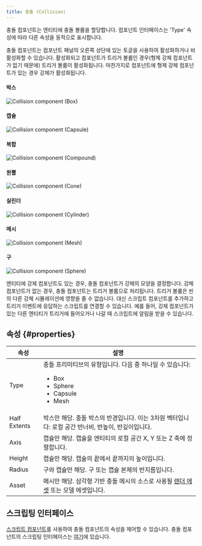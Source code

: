 ```yaml
---
title: 충돌 (Collision)
---
```


충돌 컴포넌트는 엔티티에 충돌 볼륨을 할당합니다. 컴포넌트 인터페이스는 'Type' 속성에 따라 다른 속성을 동적으로 표시합니다.

충돌 컴포넌트는 컴포넌트 패널의 오른쪽 상단에 있는 토글을 사용하여 활성화하거나 비활성화할 수 있습니다. 활성화되고 컴포넌트가 트리거 볼륨인 경우(형제 강체 컴포넌트가 없기 때문에) 트리거 볼륨이 활성화됩니다. 마찬가지로 컴포넌트에 형제 강체 컴포넌트가 있는 경우 강체가 활성화됩니다.

#### 박스

![Collision component (Box)](/img/user-manual/scenes/components/component-collision-box.png)

#### 캡슐

![Collision component (Capsule)](/img/user-manual/scenes/components/component-collision-capsule.png)

#### 복합

![Collision component (Compound)](/img/user-manual/scenes/components/component-collision-compound.png)

#### 원뿔

![Collision component (Cone)](/img/user-manual/scenes/components/component-collision-cone.png)

#### 실린더

![Collision component (Cylinder)](/img/user-manual/scenes/components/component-collision-cylinder.png)

#### 메시

![Collision component (Mesh)](/img/user-manual/scenes/components/component-collision-mesh.png)

#### 구

![Collision component (Sphere)](/img/user-manual/scenes/components/component-collision-sphere.png)

엔티티에 강체 컴포넌트도 있는 경우, 충돌 컴포넌트가 강체의 모양을 결정합니다. 강체 컴포넌트가 없는 경우, 충돌 컴포넌트는 트리거 볼륨으로 처리됩니다. 트리거 볼륨은 씬의 다른 강체 시뮬레이션에 영향을 줄 수 없습니다. 대신 스크립트 컴포넌트를 추가하고 트리거 이벤트에 응답하는 스크립트를 연결할 수 있습니다. 예를 들어, 강체 컴포넌트가 있는 다른 엔티티가 트리거에 들어오거나 나갈 때 스크립트에 알림을 받을 수 있습니다.

## 속성 {#properties}

| 속성     | 설명 |
|--------------|-------------|
| Type         | 충돌 프리미티브의 유형입니다. 다음 중 하나일 수 있습니다:<ul><li>Box</li><li>Sphere</li><li>Capsule</li><li>Mesh</li></ul> |
| Half Extents | 박스만 해당. 충돌 박스의 반경입니다. 이는 3차원 벡터입니다: 로컬 공간 반너비, 반높이, 반깊이입니다. |
| Axis         | 캡슐만 해당. 캡슐을 엔티티의 로컬 공간 X, Y 또는 Z 축에 정렬합니다. |
| Height       | 캡슐만 해당. 캡슐의 끝에서 끝까지의 높이입니다. |
| Radius       | 구와 캡슐만 해당. 구 또는 캡슐 본체의 반지름입니다. |
| Asset        | 메시만 해당. 삼각형 기반 충돌 메시의 소스로 사용될 [렌더 에셋](../../assets/types/render.md) 또는 모델 에셋입니다. |

## 스크립팅 인터페이스

[스크립트 컴포넌트][8]를 사용하여 충돌 컴포넌트의 속성을 제어할 수 있습니다. 충돌 컴포넌트의 스크립팅 인터페이스는 [여기][9]에 있습니다.

[8]: /user-manual/scenes/components/script
[9]: https://manual.oasisserver.link/engine/classes/CollisionComponent.html
